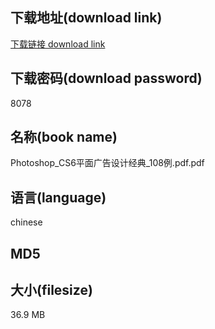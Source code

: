 ## 下载地址(download link)
[下载链接 download link](https://tutu365.netlify.app/?s=Photoshop_CS6%E5%B9%B3%E9%9D%A2%E5%B9%BF%E5%91%8A%E8%AE%BE%E8%AE%A1%E7%BB%8F%E5%85%B8_108%E4%BE%8B.pdf)

## 下载密码(download password)
8078

## 名称(book name)
Photoshop_CS6平面广告设计经典_108例.pdf.pdf

## 语言(language)
chinese

## MD5


## 大小(filesize)
36.9 MB
